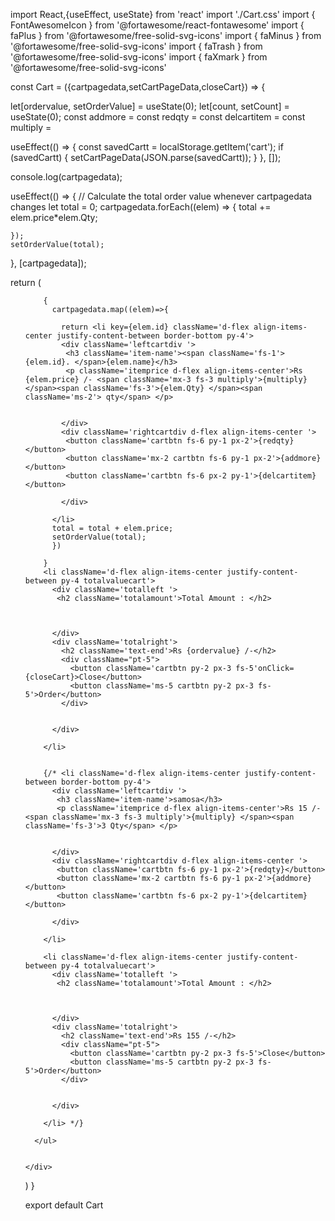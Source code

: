 import React,{useEffect, useState} from 'react'
import './Cart.css'
import { FontAwesomeIcon } from '@fortawesome/react-fontawesome'
  import { faPlus } from '@fortawesome/free-solid-svg-icons'
  import { faMinus } from '@fortawesome/free-solid-svg-icons'
  import { faTrash } from '@fortawesome/free-solid-svg-icons'
  import { faXmark } from '@fortawesome/free-solid-svg-icons'

const Cart = ({cartpagedata,setCartPageData,closeCart}) => {

  let[ordervalue, setOrderValue] = useState(0);
  let[count, setCount] = useState(0);
  const addmore = <FontAwesomeIcon icon={faPlus} />
  const redqty = <FontAwesomeIcon icon={faMinus} />
  const delcartitem = <FontAwesomeIcon icon={faTrash} />
  const multiply = <FontAwesomeIcon icon={faXmark} />
    
  useEffect(() => {
    const savedCartt = localStorage.getItem('cart');
    if (savedCartt) {
      setCartPageData(JSON.parse(savedCartt));
    }
  }, []);

  console.log(cartpagedata);

  useEffect(() => {
    // Calculate the total order value whenever cartpagedata changes
    let total = 0;
    cartpagedata.forEach((elem) => {
      total += elem.price*elem.Qty;
      
    });
    setOrderValue(total);
    
  }, [cartpagedata]);
  

  return (
    <div className='cartpopup text-white'>
      <ul className='list-unstyled px-4'>

        {
          cartpagedata.map((elem)=>{
           
            return <li key={elem.id} className='d-flex align-items-center justify-content-between border-bottom py-4'>
            <div className='leftcartdiv '>
             <h3 className='item-name'><span className='fs-1'>{elem.id}. </span>{elem.name}</h3>
             <p className='itemprice d-flex align-items-center'>Rs {elem.price} /- <span className='mx-3 fs-3 multiply'>{multiply} </span><span className='fs-3'>{elem.Qty} </span><span className='ms-2'> qty</span> </p>
             
              
            </div>
            <div className='rightcartdiv d-flex align-items-center '>
             <button className='cartbtn fs-6 py-1 px-2'>{redqty}</button>
             <button className='mx-2 cartbtn fs-6 py-1 px-2'>{addmore}</button>
             <button className='cartbtn fs-6 px-2 py-1'>{delcartitem}</button>
              
            </div>
  
          </li>
          total = total + elem.price;
          setOrderValue(total);
          })

        }
        <li className='d-flex align-items-center justify-content-between py-4 totalvaluecart'>
          <div className='totalleft '>
           <h2 className='totalamount'>Total Amount : </h2>
           
           
            
          </div>
          <div className='totalright'>
            <h2 className='text-end'>Rs {ordervalue} /-</h2>
            <div className="pt-5">
              <button className='cartbtn py-2 px-3 fs-5'onClick={closeCart}>Close</button>
              <button className='ms-5 cartbtn py-2 px-3 fs-5'>Order</button>
            </div>
           
            
          </div>

        </li> 

       
        {/* <li className='d-flex align-items-center justify-content-between border-bottom py-4'>
          <div className='leftcartdiv '>
           <h3 className='item-name'>samosa</h3>
           <p className='itemprice d-flex align-items-center'>Rs 15 /- <span className='mx-3 fs-3 multiply'>{multiply} </span><span className='fs-3'>3 Qty</span> </p>
           
            
          </div>
          <div className='rightcartdiv d-flex align-items-center '>
           <button className='cartbtn fs-6 py-1 px-2'>{redqty}</button>
           <button className='mx-2 cartbtn fs-6 py-1 px-2'>{addmore}</button>
           <button className='cartbtn fs-6 px-2 py-1'>{delcartitem}</button>
            
          </div>

        </li>

        <li className='d-flex align-items-center justify-content-between py-4 totalvaluecart'>
          <div className='totalleft '>
           <h2 className='totalamount'>Total Amount : </h2>
           
           
            
          </div>
          <div className='totalright'>
            <h2 className='text-end'>Rs 155 /-</h2>
            <div className="pt-5">
              <button className='cartbtn py-2 px-3 fs-5'>Close</button>
              <button className='ms-5 cartbtn py-2 px-3 fs-5'>Order</button>
            </div>
           
            
          </div>

        </li> */}

      </ul>
      
       
    </div>
  )
}

export default Cart
